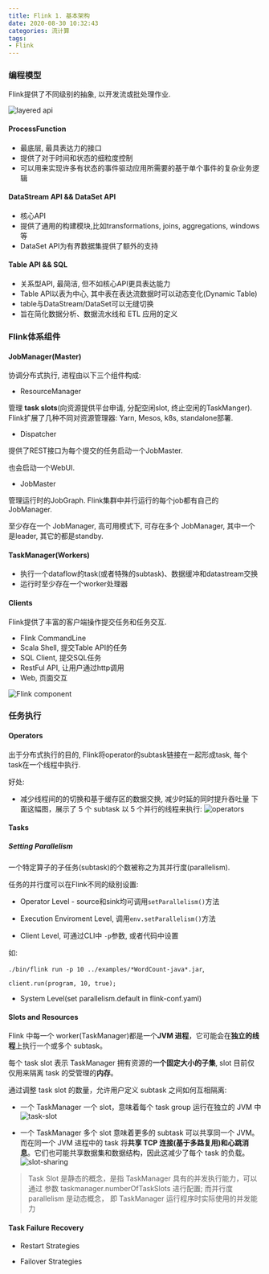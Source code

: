 ```yaml
---
title: Flink 1. 基本架构
date: 2020-08-30 10:32:43
categories: 流计算
tags: 
- Flink
---
```


### 编程模型

Flink提供了不同级别的抽象, 以开发流或批处理作业.

![layered api](https://tva1.sinaimg.cn/large/007S8ZIlly1gj7iu5z64rj30r20bemy5.jpg)

#### ProcessFunction

* 最底层, 最具表达力的接口
* 提供了对于时间和状态的细粒度控制
* 可以用来实现许多有状态的事件驱动应用所需要的基于单个事件的复杂业务逻辑

#### DataStream API && DataSet API

* 核心API
* 提供了通用的构建模块,比如transformations, joins, aggregations, windows等
* DataSet API为有界数据集提供了额外的支持
<!--more-->
#### Table API && SQL

* 关系型API, 最简洁, 但不如核心API更具表达能力
* Table API以表为中心, 其中表在表达流数据时可以动态变化(Dynamic Table)
* table与DataStream/DataSet可以无缝切换
* 旨在简化数据分析、数据流水线和 ETL 应用的定义

### Flink体系组件

#### JobManager(Master)

协调分布式执行, 进程由以下三个组件构成:

* ResourceManager

管理 **task slots**(向资源提供平台申请, 分配空闲slot, 终止空闲的TaskManger). Flink扩展了几种不同对资源管理器: Yarn, Mesos, k8s, standalone部署.

* Dispatcher

提供了REST接口为每个提交的任务启动一个JobMaster. 

也会启动一个WebUI.

* JobMaster

管理运行时的JobGraph. Flink集群中并行运行的每个job都有自己的JobManager.

至少存在一个 JobManager, 高可用模式下, 可存在多个 JobManager, 其中一个是leader, 其它的都是standby.

#### TaskManager(Workers)

* 执行一个dataflow的task(或者特殊的subtask)、数据缓冲和datastream交换
* 运行时至少存在一个worker处理器

#### Clients

Flink提供了丰富的客户端操作提交任务和任务交互.

* Flink CommandLine
* Scala Shell, 提交Table API的任务
* SQL Client, 提交SQL任务
* RestFul API, 让用户通过http调用
* Web, 页面交互

![Flink component](https://tva1.sinaimg.cn/large/007S8ZIlly1gj7gl0iajpj30nn0h1wga.jpg)

### 任务执行

#### Operators

出于分布式执行的目的, Flink将operator的subtask链接在一起形成task, 每个task在一个线程中执行.

好处:

* 减少线程间的的切换和基于缓存区的数据交换, 减少时延的同时提升吞吐量
下面这幅图，展示了 5 个 subtask 以 5 个并行的线程来执行:
![operators](https://tva1.sinaimg.cn/large/007S8ZIlly1gj7hrb734lj30g00b1t9p.jpg)

#### Tasks

##### Setting Parallelism

一个特定算子的子任务(subtask)的个数被称之为其并行度(parallelism).

任务的并行度可以在Flink不同的级别设置: 

* Operator Level - source和sink均可调用`setParallelism()`方法

* Execution Enviroment Level, 调用`env.setParallelism()`方法

* Client Level, 可通过CLI中 `-p`参数,  或者代码中设置

如:

`./bin/flink run -p 10 ../examples/*WordCount-java*.jar`,

`client.run(program, 10, true);`

* System Level(set parallelism.default in flink-conf.yaml)

#### Slots and Resources

Flink 中每一个 worker(TaskManager)都是一个**JVM 进程**，它可能会在**独立的线程**上执行一个或多个 subtask。

每个 task slot 表示 TaskManager 拥有资源的**一个固定大小的子集**, slot 目前仅仅用来隔离 task 的受管理的**内存**。

通过调整 task slot 的数量，允许用户定义 subtask 之间如何互相隔离:

* 一个 TaskManager 一个 slot，意味着每个 task group 运行在独立的 JVM 中
![task-slot](https://tva1.sinaimg.cn/large/007S8ZIlly1gj7k70qyjij30pn086q45.jpg)

* 一个 TaskManager 多个 slot  意味着更多的 subtask 可以共享同一个 JVM。而在同一个 JVM 进程中的 task 将**共享 TCP 连接(基于多路复用)和心跳消息**。它们也可能共享数据集和数据结构，因此这减少了每个 task 的负载。
![slot-sharing](https://tva1.sinaimg.cn/large/007S8ZIlly1gj7k7s4aylj30pn0bwgoi.jpg)

> Task Slot 是静态的概念，是指 TaskManager 具有的并发执行能力，可以通过 参数 taskmanager.numberOfTaskSlots 进行配置;
> 而并行度 parallelism 是动态概念， 即 TaskManager 运行程序时实际使用的并发能力

#### Task Failure Recovery

* Restart Strategies

* Failover Strategies
